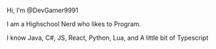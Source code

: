 Hi, I’m @DevGamer9991

I am a Highschool Nerd who likes to Program.

I know Java, C#, JS, React, Python, Lua, and A little bit of Typescript

<!---
DevGamer9991/DevGamer9991 is a ✨ special ✨ repository because its `README.md` (this file) appears on your GitHub profile.
You can click the Preview link to take a look at your changes.
--->
